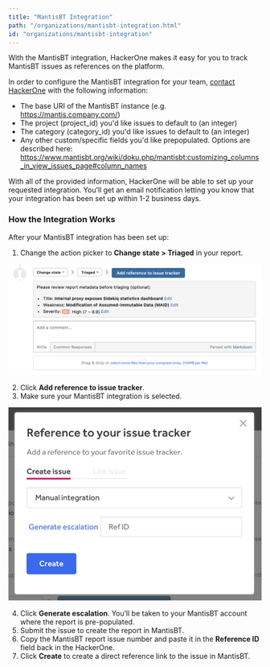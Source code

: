 ```yaml
---
title: "MantisBT Integration"
path: "/organizations/mantisbt-integration.html"
id: "organizations/mantisbt-integration"
---
```


With the MantisBT integration, HackerOne makes it easy for you to track MantisBT issues as references on the platform.

In order to configure the MantisBT integration for your team, [contact HackerOne](https://support.hackerone.com/hc/en-us/requests/new) with the following information:   

- The base URI of the MantisBT instance (e.g. https://mantis.company.com/)
- The project (project_id) you'd like issues to default to (an integer)
- The category (category_id) you'd like issues to default to (an integer)
- Any other custom/specific fields you'd like prepopulated. Options are described here: https://www.mantisbt.org/wiki/doku.php/mantisbt:customizing_columns_in_view_issues_page#column_names

With all of the provided information, HackerOne will be able to set up your requested integration. You’ll get an email notification letting you know that your integration has been set up within 1-2 business days.

### How the Integration Works
After your MantisBT integration has been set up:
1. Change the action picker to **Change state > Triaged** in your report.

![integrations](./images/add-integration-reference.png)

2. Click **Add reference to issue tracker**.
3. Make sure your MantisBT integration is selected.

![integration](./images/issue-tracker-reference.png)

4. Click **Generate escalation**. You’ll be taken to your MantisBT account where the report is pre-populated.
3. Submit the issue to create the report in MantisBT.
4. Copy the MantisBT report issue number and paste it in the **Reference ID** field back in the HackerOne.
5. Click **Create** to create a direct reference link to the issue in MantisBT.
